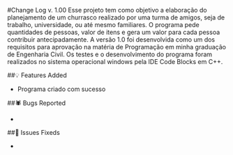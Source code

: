 #Change Log v. 1.00
Esse projeto tem como objetivo a elaboração do planejamento de um churrasco realizado por uma turma de amigos, seja de trabalho, universidade, ou até mesmo familiares. O programa pede quantidades de pessoas, valor de itens e gera um valor para cada pessoa contribuir antecipadamente. A versão 1.0 foi desenvolvida como um dos requisitos para aprovação na matéria de Programação em minha graduação de Engenharia Civil. Os testes e o desenvolvimento do programa foram realizados no sistema operacional windows pela IDE Code Blocks em C++.

##💡 Features Added

- Programa criado com sucesso

##🕷️ Bugs Reported

-

##🔧 Issues Fixeds

- 
